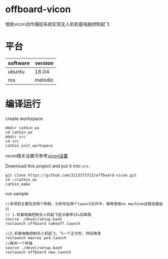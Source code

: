 # offboard-vicon
借助vicon动作捕捉系统实现无人机机载电脑控制起飞

# 平台
| software | version |
| --------- | ------- |
| ubuntu    | 18.04   |
| ros       | melodic |

# 编译运行
create workspace
```
mkdir catkin_ws
cd catkin_ws
mkdir src
cd src
catkin_init_workspace
```
vicon相关设置可参考[vicon设置](https://gitee.com/ASSIL/vrpn_client_ros)

Download this project and put it into `src`.
```
git clone https://github.com/3113373723/offboard-vicon.git
cd ~/catkin_ws
catkin_make
```
run sample
```
//本项目主要包含两个例程，分别写在两个launch文件中，推荐使用no machine远程连接运行
// 1.机载电脑控制无人机起飞定点悬停15s后降落
source ./devel/setup.bash
roslaunch offboard takeoff.launch

//2.机载电脑控制无人机起飞，飞一个正方形，然后降落
roslaunch mavros px4.launch
//再开一个终端
source ./devel/setup.bash
roslaunch offboard new.launch 
```
